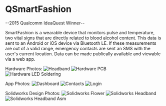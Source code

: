 # QSmartFashion
--2015 Qualcomm IdeaQuest Winner--

SmartFashion is a wearable device that monitors pulse and temperature, two vital signs that are directly related to blood alcohol content. This data is sent to an Android or iOS device via Bluetooth LE. If these measurements are out of a valid range, emergency contacts are sent an SMS with the user's current location. Data can be made publically available and viewable via a web app.

Hardware Photos:
![Headband](https://raw.githubusercontent.com/scdickson/QSmartFashion/master/Images/Headband.jpg)
![Hardware PCB](https://raw.githubusercontent.com/scdickson/QSmartFashion/master/Images/Hardware-PCB.jpg)
![Hardware LED Soldering](https://raw.githubusercontent.com/scdickson/QSmartFashion/master/Images/Hardware-LED-Soldering.jpg)

App Photos:
![Dashboard](https://raw.githubusercontent.com/scdickson/QSmartFashion/master/Images/Dashboard.png)
![Contacts](https://raw.githubusercontent.com/scdickson/QSmartFashion/master/Images/Contacts.png)
![Login](https://raw.githubusercontent.com/scdickson/QSmartFashion/master/Images/Login.png)

Solidworks Design Photos:
![Solidworks Flower](https://raw.githubusercontent.com/scdickson/QSmartFashion/master/Images/Solidworks-Flower.png)
![Solidworks Headband](https://raw.githubusercontent.com/scdickson/QSmartFashion/master/Images/Solidworks-Headband.png)
![Solidworks Headband Asm](https://raw.githubusercontent.com/scdickson/QSmartFashion/master/Images/Solidworks-Headband-Asm.png)

